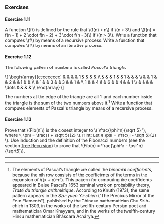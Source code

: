 ### Exercises

####  Exercise 1.11

A function \\(f\\) is defined by the rule that \\(f(n) = n\\) if \\(n < 3\\) and \\(f(n) = f(n - 1) + 2 \cdot f(n - 2) + 3 \cdot f(n - 3)\\) if \\(n > 3\\). Write a function that computes \\(f\\) by means of a recursive process. Write a function that computes \\(f\\) by means of an iterative process. 

####  Exercise 1.12

The following pattern of numbers is called *Pascal's triangle*.

\\[
\begin{array}{ccccccccc}
  &     &     &      & 1     &      &      &     &   \\\\
  &     &     & 1    &       &  1   &      &     &   \\\\
  &     & 1   &      & 2     &      & 1    &     &   \\\\
  & 1   &     & 3    &       &  3   &      & 1   &   \\\\
1 &     & 4   &      & 6     &      & 4    &     & 1 \\\\
  &     &     &      & \dots &      &      &     &   \\\\
\end{array}
\\]

The numbers at the edge of the triangle are all 1, and each number inside the triangle is the sum of the two numbers above it.[^1] Write a function that computes elements of Pascal's triangle by means of a recursive process. 

#### Exercise 1.13

Prove that \\(Fib(n)\\) is the closest integer to \\( \frac{\phi^n}{\sqrt 5} \\), where \\( \phi = \frac{1 + \sqrt 5}{2} \\). Hint: Let \\( \psi = \frac{1 - \sqrt 5}{2} \\). Use induction and the definition of the Fibonacci numbers (see the section [Tree Recursion]()) to prove that \\(Fib(n) = \frac{\phi^n - \psi^n}{\sqrt5}\\). 


----

[^1]: The elements of Pascal's triangle are called the *binomial coefficients*, because the nth row consists of the coefficients of the terms in the expansion of \\((x + y)^n\\). This pattern for computing the coefficients appeared in Blaise Pascal's 1653 seminal work on probability theory, *Traité du triangle arithmétique*. According to Knuth (1973), the same pattern appears in the *Szu-yuen Yü-chien* ("The Precious Mirror of the Four Elements"), published by the Chinese mathematician Chu Shih-chieh in 1303, in the works of the twelfth-century Persian poet and mathematician Omar Khayyam, and in the works of the twelfth-century Hindu mathematician Bháscara Áchárya. 
